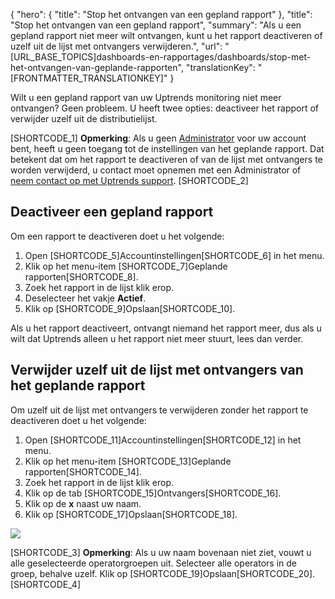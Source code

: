 {
  "hero": {
    "title": "Stop het ontvangen van een gepland rapport"
  },
  "title": "Stop het ontvangen van een gepland rapport",
  "summary": "Als u een gepland rapport niet meer wilt ontvangen, kunt u het rapport deactiveren of uzelf uit de lijst met ontvangers verwijderen.",
  "url": "[URL_BASE_TOPICS]dashboards-en-rapportages/dashboards/stop-met-het-ontvangen-van-geplande-rapporten",
  "translationKey": "[FRONTMATTER_TRANSLATIONKEY]"
}

Wilt u een gepland rapport van uw Uptrends monitoring niet meer ontvangen? Geen probleem. U heeft twee opties: deactiveer het rapport of verwijder uzelf uit de distributielijst. 

[SHORTCODE_1]
**Opmerking**: Als u geen [Administrator]([LINK_URL_1]) voor uw account bent, heeft u geen toegang tot de instellingen van het geplande rapport. Dat betekent dat om het rapport te deactiveren of van de lijst met ontvangers te worden verwijderd, u contact moet opnemen met een Administrator of [neem contact op met Uptrends support]([LINK_URL_2]).
[SHORTCODE_2]

## Deactiveer een gepland rapport

Om een rapport te deactiveren doet u het volgende:

1.  Open [SHORTCODE_5]Accountinstellingen[SHORTCODE_6] in het menu.
2.  Klik op het menu-item [SHORTCODE_7]Geplande rapporten[SHORTCODE_8].
3.  Zoek het rapport in de lijst klik erop.
4.  Deselecteer het vakje **Actief**.
5.  Klik op [SHORTCODE_9]Opslaan[SHORTCODE_10].

Als u het rapport deactiveert, ontvangt niemand het rapport meer, dus als u wilt dat Uptrends alleen u het rapport niet meer stuurt, lees dan verder.

## Verwijder uzelf uit de lijst met ontvangers van het geplande rapport

Om uzelf uit de lijst met ontvangers te verwijderen zonder het rapport te deactiveren doet u het volgende:

1.  Open [SHORTCODE_11]Accountinstellingen[SHORTCODE_12] in het menu.
2.  Klik op het menu-item [SHORTCODE_13]Geplande rapporten[SHORTCODE_14].
3.  Zoek het rapport in de lijst klik erop.
4.  Klik op de tab [SHORTCODE_15]Ontvangers[SHORTCODE_16].
5.  Klik op de **x** naast uw naam.
6.  Klik op [SHORTCODE_17]Opslaan[SHORTCODE_18].

![]([LINK_URL_3])

[SHORTCODE_3]
**Opmerking**: Als u uw naam bovenaan niet ziet, vouwt u alle geselecteerde operatorgroepen uit. Selecteer alle operators in de groep, behalve uzelf. Klik op [SHORTCODE_19]Opslaan[SHORTCODE_20].
[SHORTCODE_4]
